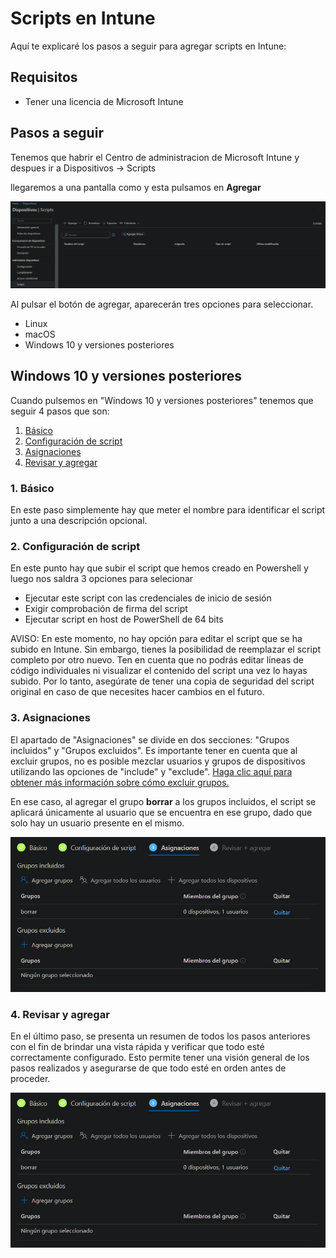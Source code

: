 **Scripts en Intune**
===
Aquí te explicaré los pasos a seguir para agregar scripts en Intune:

## **Requisitos** 
- Tener una licencia de Microsoft Intune

## **Pasos a seguir**

  Tenemos que habrir el Centro de administracion de Microsoft Intune y despues ir a Dispositivos -> Scripts

 llegaremos a una pantalla como y esta pulsamos en **Agregar** 

![Imagen del menu de scripts](img/1.png)

Al pulsar el botón de agregar, aparecerán tres opciones para seleccionar.

- Linux
- macOS
- Windows 10 y versiones posteriores


##  **Windows 10 y versiones posteriores**
  Cuando pulsemos en "Windows 10 y versiones posteriores" tenemos que seguir 4 pasos que son: 
  1. [Básico](#1-básico)
  2. [Configuración de script](#2-configuración-de-script)
  3. [Asignaciones](#3-asignaciones)
  4. [Revisar y agregar](#4-revisar-y-agregar)
  ### 1. Básico
 En este paso simplemente hay que meter el nombre para identificar el script junto a una descripción opcional.
 
  ### 2. Configuración de script
  En este punto hay que subir el script que hemos creado en Powershell y luego nos saldra 3 opciones para selecionar 
- Ejecutar este script con las credenciales de inicio de sesión
- Exigir comprobación de firma del script
- Ejecutar script en host de PowerShell de 64 bits

AVISO: En este momento, no hay opción para editar el script que se ha subido en Intune. Sin embargo, tienes la posibilidad de reemplazar el script completo por otro nuevo. Ten en cuenta que no podrás editar líneas de código individuales ni visualizar el contenido del script una vez lo hayas subido. Por lo tanto, asegúrate de tener una copia de seguridad del script original en caso de que necesites hacer cambios en el futuro.

### 3. Asignaciones
El apartado de "Asignaciones" se divide en dos secciones: "Grupos incluidos" y "Grupos excluidos". Es importante tener en cuenta que al excluir grupos, no es posible mezclar usuarios y grupos de dispositivos utilizando las opciones de "include" y "exclude". [Haga clic aquí para obtener más información sobre cómo excluir grupos.](https://learn.microsoft.com/es-es/mem/intune/configuration/device-profile-assign#exclude-groups-from-a-profile-assignment)

En ese caso, al agregar el grupo **borrar** a los grupos incluidos, el script se aplicará únicamente al usuario que se encuentra en ese grupo, dado que solo hay un usuario presente en el mismo.

![Imagen del menu de Asignaciones](img/2.png)


### 4. Revisar y agregar
En el último paso, se presenta un resumen de todos los pasos anteriores con el fin de brindar una vista rápida y verificar que todo esté correctamente configurado. Esto permite tener una visión general de los pasos realizados y asegurarse de que todo esté en orden antes de proceder.

![Imagen del menu de Resumen](img/3.png)


